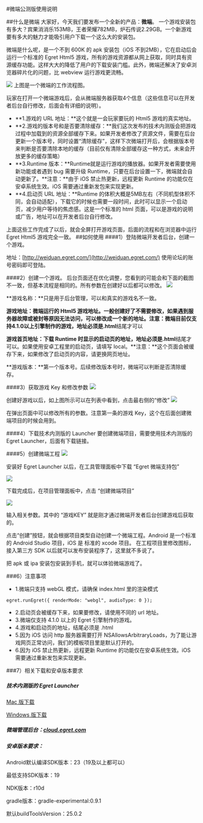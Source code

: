 #微端公测版使用说明

##什么是微端
大家好，今天我们要发布一个全新的产品：**微端**。
一个游戏安装包有多大？宾果消消乐153MB，王者荣耀782MB，炉石传说2.29GB。一个新游戏要有多大的魅力才能吸引用户下载一个这么大的安装包。

微端是什么呢，是一个不到 600K 的 apk 安装包（iOS 不到2MB），它在启动后会运行一个标准的 Egret Html5 游戏，所有的游戏资源都从网上获取，同时具有资源缓存功能。这样大大的降低了用户的下载安装门槛。此外，微端还解决了安卓浏览器碎片化的问题，比 webview 运行游戏更流畅。

![](assets/p0.png)
上图是一个微端的工作流程图。

玩家在打开一个微端游戏后，会从微端服务器获取4个信息（这些信息可以在开发者后台自行修改，后面会有详细的说明）。

* **1.游戏的 URL 地址：**这个就是一会玩家要玩的 Html5 游戏的真实地址。
* **2.游戏的版本号和是否要清除缓存：**我们这次发布的技术内测版会把游戏过程中加载到的资源全部缓存下来。如果开发者修改了资源文件，需要在后台更新一个版本号，同时设置“清除缓存”，这样下次微端打开后，会根据版本号来判断是否要清除本地的缓存（目前仅有清除全部缓存这一种方式，未来会开放更多的缓存策略）
* **3.Runtime 版本：**Runtime就是运行游戏的播放器。如果开发者需要使用新功能或者遇到 bug 需要升级 Runtime，只要在后台设置一下，微端就会自动更新了。**注意：**由于 iOS 禁止热更新，远程更新 Runtime 的功能仅在安卓系统生效。iOS 需要通过重新发包来实现更新。
* **4.启动页 URL 地址：**Runtime 的体积大概是5MB左右（不同机型体积不同，会自动适配），下载它的时候也需要一段时间，此时可以显示一个启动页，减少用户等待的焦虑感。这是一个标准的 html 页面，可以是游戏的说明或广告，地址可以在开发者后台自行修改。

上面这些工作完成了以后，就会全屏打开游戏页面，后面的流程和在浏览器中运行 Egret Html5 游戏完全一致。
##如何使用
####1）登陆微端开发者后台，创建一个游戏。

地址：[http://weiduan.egret.com/](http://weiduan.egret.com/)  使用论坛的账号密码即可登陆。

####2）创建一个游戏。
后台页面还在优化调整，您看到的可能会和下面的截图不一致，但基本流程是相同的。所有参数在创建好以后都可以修改。
![](assets/p1.png)

**游戏名称：**只是用于后台管理，可以和真实的游戏名不一致。

**游戏地址：**微端运行的 Html5 游戏地址。一般创建好了不需要修改，如果遇到服务器故障或被封等原因无法访问，可以修改成一个新的地址。**注意：**微端目前仅支持**4.1.0**以上引擎制作的游戏，地址必须是**.html**结尾才可以

**游戏首页地址：**下载 Runtime 时显示的启动页的地址，地址必须是**.html**结尾才可以。如果使用安卓工程里的启动页，请填写 local。**注意：**这个页面会被缓存下来，如果修改了启动页的内容，请更换网页地址。

**游戏版本：**第一个版本号。后续修改版本号时，微端可以判断是否清除缓存。

####3）获取游戏 Key 和修改参数
![](assets/p2.png)

创建好游戏以后，如上图所示可以在列表中看到，点击最右侧的“修改”
![](assets/p3.png)

在弹出页面中可以修改所有的参数。注意第一条的游戏 Key，这个在后面创建微端项目的时候会用到。

####4）下载技术内测版的 Launcher
要创建微端项目，需要使用技术内测版的 Egret Launcher，后面有下载链接。

####5）创建微端工程
![](assets/p4.png)

安装好 Egret Launcher 以后，在工具管理面板中下载 “Egret 微端支持包”

![](assets/p5.png)

下载完成后，在项目管理面板中，点击 “创建微端项目”

![](assets/p6.png)

输入相关参数。其中的 “游戏KEY”  就是刚才通过微端开发者后台创建游戏后获取的。

点击“创建”按钮，就会根据项目类型自动创建一个微端工程。Android 是一个标准的 Android Studio 项目，iOS 是 标准的 xcode 项目。
在工程项目里修改图标，接入第三方 SDK 以后就可以发布安装程序了，这里就不多说了。

把 apk 或 ipa 安装包安装到手机，就可以体验微端游戏了。

###6）注意事项
* 1.微端只支持 webGL 模式，请确保 index.html 里的渲染模式
```
egret.runEgret({ renderMode: "webgl", audioType: 0 });
```

* 2.启动页会被缓存下来，如果要修改，请使用不同的 url 地址。
* 3.微端仅支持 4.1.0 以上的 Egret 引擎制作的游戏。
* 4.游戏和启动页的地址，结尾必须是 .html 
* 5.因为 iOS 访问 http 服务器需要打开 NSAllowsArbitraryLoads，为了能让游戏网页正常访问，我们的模板项目里是默认打开的。
* 6.因为 iOS 禁止热更新，远程更新 Runtime 的功能仅在安卓系统生效。iOS 需要通过重新发包来实现更新。

###7）相关下载和安卓版本要求
##### 技术内测版的 Egret Launcher

[Mac 版下载](http://tool.egret-labs.org/EgretLauncher/EgretLauncherForWeiduan-v0.6.4.dmg)

[Windows 版下载](http://tool.egret-labs.org/EgretLauncher/EgretLauncherForWeiduan-v0.6.4.exe)

##### 微端管理后台：[cloud.egret.com](cloud.egret.com)

##### 安卓版本要求：
Android默认编译SDK版本：23（19及以上都可以）

最低支持SDK版本：19

NDK版本：r10d

gradle版本：gradle-experimental:0.9.1

默认buildToolsVersion：25.0.2



